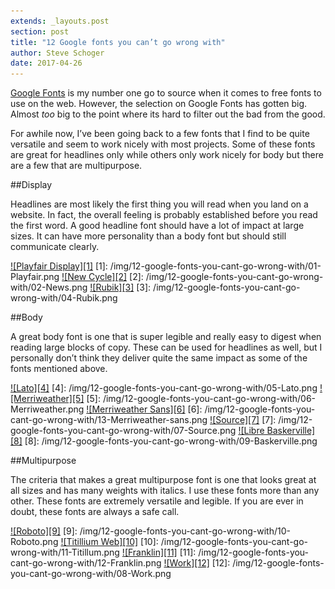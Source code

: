 ```yaml
---
extends: _layouts.post
section: post
title: "12 Google fonts you can’t go wrong with"
author: Steve Schoger
date: 2017-04-26
---
```



[Google Fonts](https://fonts.google.com) is my number one go to source when it comes to free fonts to use on the web. However, the selection on Google Fonts has gotten big. Almost *too* big to the point where its hard to filter out the bad from the good. 

For awhile now, I’ve been going back to a few fonts that I find to be quite versatile and seem to work nicely with most projects. Some of these fonts are great for headlines only while others only work nicely for body but there are a few that are multipurpose.  


##Display

Headlines are most likely the first thing you will read when you land on a website. In fact, the overall feeling is probably established before you read the first word. A good headline font should have a lot of impact at large sizes. It can have more personality than a body font but should still communicate clearly.

<a href="https://fonts.google.com/specimen/Playfair+Display">![Playfair Display][1]</a>
[1]: /img/12-google-fonts-you-cant-go-wrong-with/01-Playfair.png
<a href="https://fonts.google.com/specimen/News+Cycle">![New Cycle][2]</a>
[2]: /img/12-google-fonts-you-cant-go-wrong-with/02-News.png
<a href="https://fonts.google.com/specimen/Rubik">![Rubik][3]</a>
[3]: /img/12-google-fonts-you-cant-go-wrong-with/04-Rubik.png


##Body

A great body font is one that is super legible and really easy to digest when reading large blocks of copy. These can be used for headlines as well, but I personally don’t think they deliver quite the same impact as some of the fonts mentioned above. 

<a href="https://fonts.google.com/specimen/Lato">![Lato][4]</a>
[4]: /img/12-google-fonts-you-cant-go-wrong-with/05-Lato.png
<a href="https://fonts.google.com/specimen/Merriweather">![Merriweather][5]</a>
[5]: /img/12-google-fonts-you-cant-go-wrong-with/06-Merriweather.png
<a href="https://fonts.google.com/specimen/Merriweather+Sans">![Merriweather Sans][6]</a>
[6]: /img/12-google-fonts-you-cant-go-wrong-with/13-Merriweather-sans.png
<a href="https://fonts.google.com/specimen/Source+Sans+Pro">![Source][7]</a>
[7]: /img/12-google-fonts-you-cant-go-wrong-with/07-Source.png
<a href="https://fonts.google.com/specimen/Libre+Baskerville">![Libre Baskerville][8]</a>
[8]: /img/12-google-fonts-you-cant-go-wrong-with/09-Baskerville.png


##Multipurpose

The criteria that makes a great multipurpose font is one that looks great at all sizes and has many weights with italics. I use these fonts more than any other. These fonts are extremely versatile and legible. If you are ever in doubt, these fonts are always a safe call. 

<a href="https://fonts.google.com/specimen/Roboto">![Roboto][9]</a>
[9]: /img/12-google-fonts-you-cant-go-wrong-with/10-Roboto.png
<a href="https://fonts.google.com/specimen/Titillium+Web">![Titillium Web][10]</a>
[10]: /img/12-google-fonts-you-cant-go-wrong-with/11-Titillum.png
<a href="https://fonts.google.com/specimen/Libre+Franklin">![Franklin][11]</a>
[11]: /img/12-google-fonts-you-cant-go-wrong-with/12-Franklin.png
<a href="https://fonts.google.com/specimen/Work+Sans">![Work][12]</a>
[12]: /img/12-google-fonts-you-cant-go-wrong-with/08-Work.png